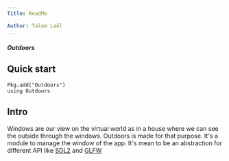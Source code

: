 ```yaml
---
Title: ReadMe

Author: Talom Laël
...
```


##### Outdoors ####

## Quick start

```
Pkg.add("Outdoors")
using Outdoors
```
## Intro

Windows are our view on the virtual world as in a house where we can see the outside through the windows. Outdoors is made for that purpose.
It's a module to manage the window of the app. It's mean to be an abstraction for different API like [SDL2]() and [GLFW]()